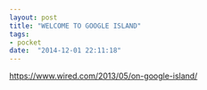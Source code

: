 ```yaml
---
layout: post
title: "WELCOME TO GOOGLE ISLAND"
tags:
- pocket
date:  "2014-12-01 22:11:18"
---
```


https://www.wired.com/2013/05/on-google-island/
